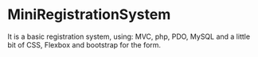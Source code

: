 # MiniRegistrationSystem
It is a basic registration system, using: MVC, php, PDO, MySQL and a little bit of CSS, Flexbox and bootstrap for the form.
